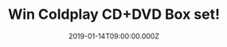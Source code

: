 ---
campaign-uuid: "c-38887ff0-ef97-45b9-809f-b7d0f129ba41"
type: "Competition"
category: "Music"
date: "2019-01-14T09:00:00.000Z"
end-date: "2019-02-14T23:59:00.000Z"
disable-form: false
is_promoted: false
has_entry_page: true
title: "Win Coldplay CD+DVD Box set!"
competition-description: "<p>Calling all Chris Martin fans, get ready because we have\
  \ in our hands the ultimate live document of one of the greatest bands of all times:\
  \ Coldplay.</p>\r\n<p>An exhilarating 2-hour concert film captured at the climax\
  \ of the band’s A Head Full Of Dreams Tour, accompanied by Live In Buenos Aires,\
  \ an explosive live album, recorded on the final night of the tour and including\
  \ the entire live set.</p>\r\n<p>If want to feel part of this live experience through\
  \ this amazing DVD… click below for a chance to win!</p>"
hero-header: "Win Coldplay CD+DVD Box set!"
terms-confirmation: "N/A"
banner-img: "https://assets.expresslyapp.com/asset-e1abf429-be7e-44a2-9548-37d960154126.jpg"
logo-left-href: "http://club.expressly.io"
logo-left-image: "https://assets.expresslyapp.com/asset-adc6cba2-5215-4478-bdd6-1834836fa989.jpg"
logo-left-title: "Expressly Club"
bg-image-hero: "https://assets.expresslyapp.com/asset-ac3fdc7b-8fd0-4dc8-a626-cf62dc0e5a4b.jpg"
bg-image-first: "https://assets.expresslyapp.com/asset-2549652d-0355-4bf4-83a4-453a0304711a.jpg"
section1-content: "\_<p>Get ready to experience Coldplay’s A Head Full Of Dreams world\
  \ tour with the release of the ultimate live document, Live In Buenos Aires (Audio)\
  \ / Live In São Paulo (Film) / A Head Full Of Dreams (Film). The film is helmed\
  \ by Mat Whitecross – director of Supersonic, the acclaimed 2016 Oasis documentary.</p>\r\
  \n<p>An exhilarating 2-hour concert film captured at the climax of the band’s A\
  \ Head Full Of Dreams Tour, accompanied by Live In Buenos Aires, an explosive live\
  \ album, recorded on the final night of the tour and including the entire live set!</p>\r\
  \n<p>If you don’t want to miss this great opportunity of having this amazing prize\
  \ in your hands, enter the form below for a chance to win and it could be coming\
  \ home with you.</p>"
entry-title: "Win Coldplay CD+DVD Box set!"
entry-content: "Enter the draw to win Coldplay CD+DVD Box set\r\n by completing the\
  \ form below before 23:59 on 14th of February 2019."
has-winner: false
prize-description: "Coldplay CD+DVD Box set."
special-conditions: "Multiple entries are allowed up to one every day.\r\nThis competition\
  \ is also available on: https://aaa.nme.com/competitions/\r\ncoldplay-box-set-give-away"
country-restrictions:
- "GB"
---